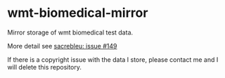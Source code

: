 # wmt-biomedical-mirror
Mirror storage of wmt biomedical test data.

More detail see [sacrebleu: issue #149](https://github.com/mjpost/sacrebleu/issues/149)

If there is a copyright issue with the data I store, please contact me and I will delete this repository.
